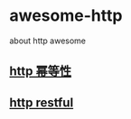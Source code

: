 # awesome-http
about http awesome

## [http 幂等性](http://www.cnblogs.com/weidagang2046/archive/2011/06/04/2063696.html)<br>
## [http restful](http://restcookbook.com/)<br>

